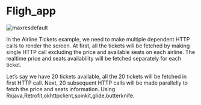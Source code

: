 # Fligh_app

![maxresdefault](https://user-images.githubusercontent.com/42437810/64408710-0a26b180-d0a5-11e9-81a8-daa49a4c64ee.jpg)

In the Airline Tickets example, we need to make multiple dependent HTTP calls to render the screen. At first, all the tickets will be fetched by making single HTTP call excluding the price and available seats on each airline. The realtime price and seats availability will be fetched separately for each ticket.

Let’s say we have 20 tickets available, all the 20 tickets will be fetched in first HTTP call. Next, 20 subsequent HTTP calls will be made parallelly to fetch the price and seats information.
Using Rxjava,Retrofit,okhttpclient,spinkit,glide,butterknife.

